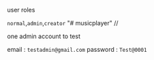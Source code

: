 user roles

`normal`,`admin`,`creator`
"# musicplayer" 
//

one admin account to test 

email : `testadmin@gmail.com`
password : `Test@0001`
